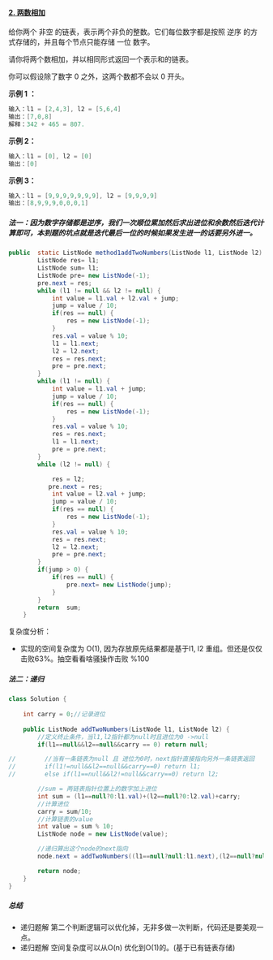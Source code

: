 #### [2. 两数相加](https://leetcode-cn.com/problems/add-two-numbers/)
给你两个 非空 的链表，表示两个非负的整数。它们每位数字都是按照 逆序 的方式存储的，并且每个节点只能存储 一位 数字。

请你将两个数相加，并以相同形式返回一个表示和的链表。

你可以假设除了数字 0 之外，这两个数都不会以 0 开头。


**示例 1 ：**

```java
输入：l1 = [2,4,3], l2 = [5,6,4]
输出：[7,0,8]
解释：342 + 465 = 807.
```


**示例 2：**

```java
输入：l1 = [0], l2 = [0]
输出：[0]
```

**示例 3：**

```java
输入：l1 = [9,9,9,9,9,9,9], l2 = [9,9,9,9]
输出：[8,9,9,9,0,0,0,1]
```

##### 法一：因为数字存储都是逆序，我们一次顺位累加然后求出进位和余数然后迭代计算即可，本到题的坑点就是迭代最后一位的时候如果发生进一的话要另外进一。

```java
public  static ListNode method1addTwoNumbers(ListNode l1, ListNode l2) {int jump = 0;
        ListNode res= l1;
        ListNode sum= l1;
        ListNode pre= new ListNode(-1);
        pre.next = res;
        while (l1 != null && l2 != null) {
            int value = l1.val + l2.val + jump;
            jump = value / 10;
            if(res == null) {
                res = new ListNode(-1);
            }
            res.val = value % 10;
            l1 = l1.next;
            l2 = l2.next;
            res = res.next;
            pre = pre.next;
        }
        while (l1 != null) {
            int value = l1.val + jump;
            jump = value / 10;
            if(res == null) {
                res = new ListNode(-1);
            }
            res.val = value % 10;
            res = res.next;
            l1 = l1.next;
            pre = pre.next;
        }
        while (l2 != null) {

            res = l2;
           pre.next = res;
            int value = l2.val + jump;
            jump = value / 10;
            if(res == null) {
                res = new ListNode(-1);
            }
            res.val = value % 10;
            res = res.next;
            l2 = l2.next;
            pre = pre.next;
        }
        if(jump > 0) {
            if(res == null) {
                pre.next= new ListNode(jump);
            }
        }
        return  sum;
    }
```
复杂度分析：
- 实现的空间复杂度为 O(1), 因为存放原先结果都是基于l1, l2 重组。但还是仅仅击败63%。抽空看看啥骚操作击败 %100
##### 法二：递归

```java
class Solution {
    
    int carry = 0;//记录进位
    
    public ListNode addTwoNumbers(ListNode l1, ListNode l2) {
        //定义终止条件，当l1,l2指针都为null时且进位为0 ->null
        if(l1==null&&l2==null&&carry == 0) return null;

//        //当有一条链表为null 且 进位为0时，next指针直接指向另外一条链表返回
//        if(l1!=null&&l2==null&&carry==0) return l1;
//        else if(l1==null&&l2!=null&&carry==0) return l2;

        //sum = 两链表指针位置上的数字加上进位
        int sum = (l1==null?0:l1.val)+(l2==null?0:l2.val)+carry;
        //计算进位
        carry = sum/10;
        //计算链表的value
        int value = sum % 10;
        ListNode node = new ListNode(value);

        //递归算出这个node的next指向
        node.next = addTwoNumbers((l1==null?null:l1.next),(l2==null?null:l2.next));

        return node;
    }
}
```


##### 总结
- 递归题解 第二个判断逻辑可以优化掉，无非多做一次判断，代码还是要美观一点。
- 递归题解 空间复杂度可以从O(n) 优化到O(1)的。(基于已有链表存储)
